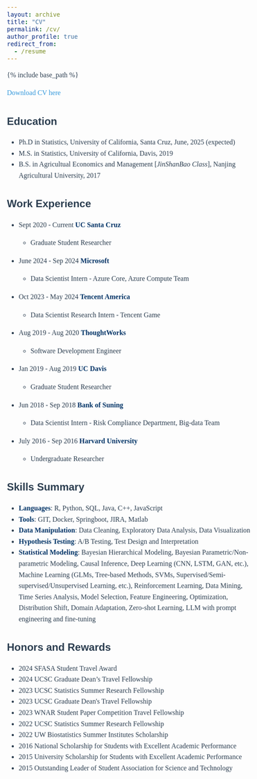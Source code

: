 ```yaml
---
layout: archive
title: "CV"
permalink: /cv/
author_profile: true
redirect_from:
  - /resume
---
```


{% include base_path %}

[Download CV here](http://yuzoeyzhu.github.io/files/Resume_Yu__Zoey__Zhu.pdf)

<style>
body {
    font-family: "Palatino", "Palatino Linotype", "Palatino LT STD", "Book Antiqua", serif;
    font-size: 16px;
    line-height: 1.6;
    color: #2C3E50;
}

h1 {
    font-size: 24px;
    color: #2C3E50;
}

h2 {
    font-size: 20px;
    color: #16A085;
}

h3 {
    font-size: 18px;
    color: #F39C12;
}

  h1, h2, h3, h4, h5, h6 {
    font-family: "Aptos", sans-serif;
}

p {
    font-size: 16px;
}

a {
    text-decoration: none;  /* 去掉链接下划线 */
    color: #3498DB;         /* 设置链接颜色 */
}

a:hover {
    color: #E74C3C;         /* 鼠标悬停时的颜色 */
}
/* 让所有 **加粗** 文字变深蓝色 */
strong, b {
    color: #003366;  /* 深蓝色 */
}
</style>



Education
======
* Ph.D in Statistics, University of California, Santa Cruz, June, 2025 (expected)
* M.S. in Statistics, University of California, Davis,  2019
* B.S. in Agricultual Economics and Management [_JinShanBao Class_], Nanjing Agricultural University, 2017


Work Experience
======
* Sept 2020 - Current     **UC Santa Cruz**
  * Graduate Student Researcher
  
* June 2024 - Sep 2024     **Microsoft**
  * Data Scientist Intern - Azure Core, Azure Compute Team
  
* Oct 2023 - May 2024     **Tencent America**
  * Data Scientist Research Intern - Tencent Game

* Aug 2019 - Aug 2020     **ThoughtWorks**
  * Software Development Engineer
 
* Jan 2019 - Aug 2019     **UC Davis**
  * Graduate Student Researcher

* Jun 2018 - Sep 2018     **Bank of Suning**
  * Data Scientist Intern - Risk Compliance Department, Big-data Team

* July 2016 - Sep 2016     **Harvard University**
  * Undergraduate Researcher
  
Skills Summary
======
* **Languages**: R, Python, SQL, Java, C++, JavaScript
* **Tools**: GIT, Docker, Springboot, JIRA, Matlab
* **Data Manipulation**: Data Cleaning, Exploratory Data Analysis, Data Visualization
* **Hypothesis Testing**: A/B Testing, Test Design and Interpretation
* **Statistical Modeling**: Bayesian Hierarchical Modeling, Bayesian Parametric/Non-parametric Modeling, Causal Inference, Deep Learning (CNN, LSTM, GAN, etc.), Machine Learning (GLMs, Tree-based Methods, SVMs, Supervised/Semi-supervised/Unsupervised Learning, etc.), Reinforcement Learning, Data Mining, Time Series Analysis, Model Selection, Feature Engineering, Optimization, Distribution Shift, Domain Adaptation, Zero-shot Learning, LLM with prompt engineering and fine-tuning

Honors and Rewards 
======
* 2024  SFASA Student Travel Award
* 2024  UCSC Graduate Dean’s Travel Fellowship
* 2023  UCSC Statistics Summer Research Fellowship
* 2023  UCSC Graduate Dean's Travel Fellowship
* 2023  WNAR Student Paper Competition Travel Fellowship
* 2022  UCSC Statistics Summer Research Fellowship
* 2022  UW Biostatistics Summer Institutes Scholarship
* 2016  National Scholarship for Students with Excellent Academic Performance
* 2015  University Scholarship for Students with Excellent Academic Performance
* 2015  Outstanding Leader of Student Association for Science and Technology

